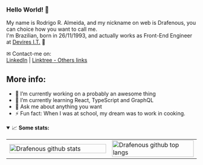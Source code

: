 ### Hello World! 👋
My name is Rodrigo R. Almeida, and my nickname on web is Drafenous, you can choice how you want to call me.<br/>
I'm Brazilian, born in 26/11/1993, and actually works as Front-End Engineer at [Devires I.T.](http://devires.com.br/en/) 💼

✉ Contact-me on:<br/>
[LinkedIn](https://www.linkedin.com/in/rodrigorobertoalmeida/) | [Linktree - Others links](https://linktr.ee/rodrigo_draf)

## More info:
- 🔭 I’m currently working on a probably an awesome thing
- 🌱 I’m currently learning React, TypeScript and GraphQL
- 💬 Ask me about anything you want
- ⚡ Fun fact: When I was at school, my dream was to work in cooking.

<details open>
  <summary>📈 <strong>Some stats:</strong></summary>
  <table width="100%">
    <tr>
      <td width="54%">
        <img alt="Drafenous github stats" width="100%" src="https://github-readme-stats.vercel.app/api?username=drafenous&show_icons=true&theme=monokai" />
      </td>
      <td width="46%">
        <img alt="Drafenous github top langs" width="100%" src="https://github-readme-stats.vercel.app/api/top-langs/?username=drafenous&layout=compact&theme=monokai" />
      </td>
    </tr>
  </table>
</details>


<!--
**drafenous/drafenous** is a ✨ _special_ ✨ repository because its `README.md` (this file) appears on your GitHub profile.

Here are some ideas to get you started:

- 🔭 I’m currently working on ...
- 🌱 I’m currently learning ...
- 👯 I’m looking to collaborate on ...
- 🤔 I’m looking for help with ...
- 💬 Ask me about ...
- 📫 How to reach me: ...
- 😄 Pronouns: ...
- ⚡ Fun fact: ...
-->
